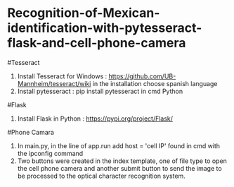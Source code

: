 # Recognition-of-Mexican-identification-with-pytesseract-flask-and-cell-phone-camera

#Tesseract
1. Install Tesseract for Windows : https://github.com/UB-Mannheim/tesseract/wiki  in the installation choose spanish language
2. Install pytesseract : pip install pytesseract in cmd Python

#Flask
1. Install Flask in Python : https://pypi.org/project/Flask/

#Phone Camara
1. In main.py, in the line of app.run add host = 'cell IP' found in cmd with the ipconfig command
2. Two buttons were created in the index template, one of file type to open the cell phone camera and another submit button to send the image to be processed to the optical character recognition system.
